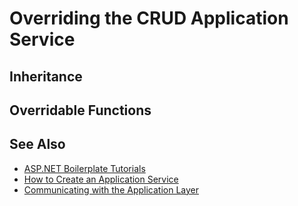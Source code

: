 # Overriding the CRUD Application Service

## Inheritance

## Overridable Functions

## See Also
* [ASP\.NET Boilerplate Tutorials](README.md)
* [How to Create an Application Service](applicationservice.md)
* [Communicating with the Application Layer](restapi.md)